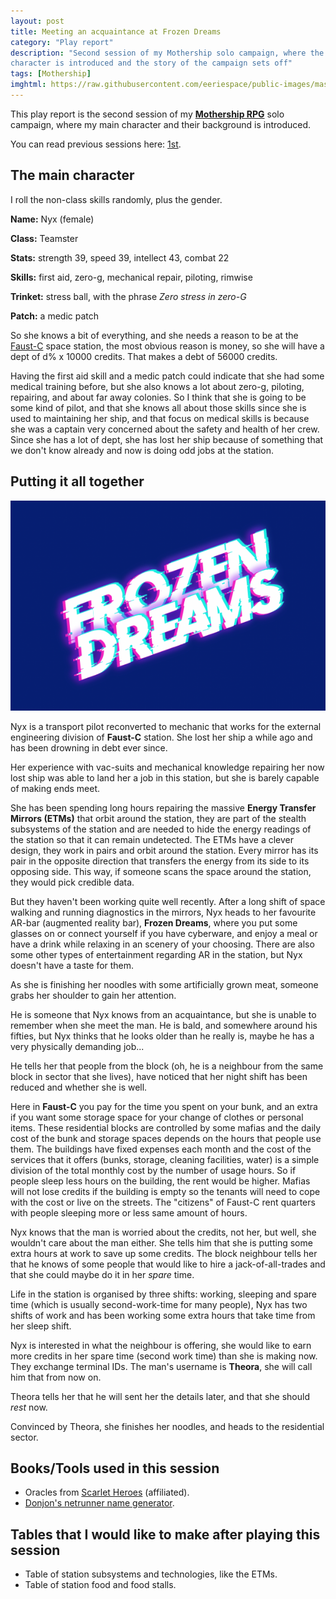 ```yaml
---
layout: post
title: Meeting an acquaintance at Frozen Dreams
category: "Play report"
description: "Second session of my Mothership solo campaign, where the main
character is introduced and the story of the campaign sets off"
tags: [Mothership]
imghtml: https://raw.githubusercontent.com/eeriespace/public-images/master/20200330-play-report-mothership-frozen-dreams/mothership-faust-c-frozen-dreams.png
---
```


This play report is the second session of my
**[Mothership RPG](http://www.tuesdayknightgames.com/mothership)** solo
campaign, where my main character and their background is introduced.

You can read previous sessions here:
[1st]({{site.baseurl}}/2020/02/29/play-report-faust-cherubim-king-10-704/).

## The main character

I roll the non-class skills randomly, plus the gender.

**Name:** Nyx (female)

**Class:** Teamster

**Stats:** strength 39, speed 39, intellect 43, combat 22

**Skills:** first aid, zero-g, mechanical repair, piloting, rimwise

**Trinket:** stress ball, with the phrase *Zero stress in zero-G*

**Patch:** a medic patch

So she knows a bit of everything, and she needs a reason to be at the
[Faust-C]({{site.baseurl}}/2020/02/29/play-report-faust-cherubim-king-10-704/)
space station, the most obvious reason is money, so she will have a dept of d% x 
10000 credits. That makes a debt of 56000 credits.

Having the first aid skill and a medic patch could indicate that she had
some medical training before, but she also knows a lot about zero-g, piloting,
repairing, and about far away colonies. So I think that she is going to be some
kind of pilot, and that she knows all about those skills since she is used to
maintaining her ship, and that focus on medical skills is because she was
a captain very concerned about the safety and health of her crew. Since she has
a lot of dept, she has lost her ship because of something that we don't know
already and now is doing odd jobs at the station.

## Putting it all together

![](https://raw.githubusercontent.com/eeriespace/public-images/master/20200330-play-report-mothership-frozen-dreams/mothership-faust-c-frozen-dreams.png)

Nyx is a transport pilot reconverted to mechanic that works for the external
engineering division of **Faust-C** station. She lost her ship a while ago and
has been drowning in debt ever since.

Her experience with vac-suits and mechanical knowledge repairing her now lost
ship was able to land her a job in this station, but she is barely capable of
making ends meet.

She has been spending long hours repairing the massive **Energy Transfer
Mirrors (ETMs)** that orbit around the station, they are part of the stealth
subsystems of the station and are needed to hide the energy readings of the
station so that it can remain undetected. The ETMs have a clever design, they
work in pairs and orbit around the station. Every mirror has its pair in the
opposite direction that transfers the energy from its side to its opposing
side. This way, if someone scans the space around the station, they would pick
credible data.

But they haven't been working quite well recently. After a long shift of space
walking and running diagnostics in the mirrors, Nyx heads to her favourite
AR-bar (augmented reality bar), **Frozen Dreams**, where you put some glasses
on or connect yourself if you have cyberware, and enjoy a meal or have a drink
while relaxing in an scenery of your choosing. There are also some other types
of entertainment regarding AR in the station, but Nyx doesn't have a taste for
them.

As she is finishing her noodles with some artificially grown meat, someone
grabs her shoulder to gain her attention. 

He is someone that Nyx knows from an acquaintance, but she is unable to
remember when she meet the man. He is bald, and somewhere around his fifties,
but Nyx thinks that he looks older than he really is, maybe he has a very
physically demanding job...

He tells her that people from the block (oh, he is a neighbour from the same
block in sector that she lives), have noticed that her night shift has been
reduced and whether she is well.

Here in **Faust-C** you pay for the time you spent on your bunk, and an extra
if you want some storage space for your change of clothes or personal
items. These residential blocks are controlled by some mafias and the
daily cost of the bunk and storage spaces depends on the hours that people use
them. The buildings have fixed expenses each month and the cost of the services
that it offers (bunks, storage, cleaning facilities, water) is a simple
division of the total monthly cost by the number of usage hours. So if people
sleep less hours on the building, the rent would be higher. Mafias will
not lose credits if the building is empty so the tenants will need to cope with
the cost or live on the streets. The "citizens" of Faust-C rent quarters with
people sleeping more or less same amount of hours.

Nyx knows that the man is worried about the credits, not her, but well, she
wouldn't care about the man either. She tells him that she is putting some
extra hours at work to save up some credits. The block neighbour tells her that
he knows of some people that would like to hire a jack-of-all-trades and that
she could maybe do it in her *spare* time.

Life in the station is organised by three shifts: working, sleeping and spare
time (which is usually second-work-time for many people), Nyx has two shifts of
work and has been working some extra hours that take time from her sleep shift.

Nyx is interested in what the neighbour is offering, she would like to earn
more credits in her spare time (second work time) than she is making now. They
exchange terminal IDs. The man's username is **Theora**, she will call him that
from now on.

Theora tells her that he will sent her the details later, and that she should
*rest* now.

Convinced by Theora, she finishes her noodles, and heads to the residential
sector.

## Books/Tools used in this session

* Oracles from [Scarlet
  Heroes](https://www.drivethrurpg.com/product/127180/Scarlet-Heroes?affiliate_id=1914894)
  (affiliated). 
* [Donjon's netrunner name generator](https://donjon.bin.sh/scifi/name/#type=cp;cp=netrunner).

## Tables that I would like to make after playing this session

* Table of station subsystems and technologies, like the ETMs.
* Table of station food and food stalls.
